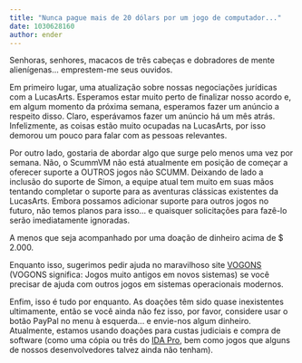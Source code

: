 ```yaml
---
title: "Nunca pague mais de 20 dólars por um jogo de computador..."
date: 1030628160
author: ender
---
```


Senhoras, senhores, macacos de três cabeças e dobradores de mente alienígenas... emprestem-me seus ouvidos.
  
Em primeiro lugar, uma atualização sobre nossas negociações jurídicas com a LucasArts. Esperamos estar muito perto de finalizar nosso acordo e, em algum momento da próxima semana, esperamos fazer um anúncio a respeito disso. Claro, esperávamos fazer um anúncio há um mês atrás. Infelizmente, as coisas estão muito ocupadas na LucasArts, por isso demorou um pouco para falar com as pessoas relevantes.
  
Por outro lado, gostaria de abordar algo que surge pelo menos uma vez por semana. Não, o ScummVM não está atualmente em posição de começar a oferecer suporte a OUTROS jogos não SCUMM. Deixando de lado a inclusão do suporte de Simon, a equipe atual tem muito em suas mãos tentando completar o suporte para as aventuras clássicas existentes da LucasArts. Embora possamos adicionar suporte para outros jogos no futuro, não temos planos para isso... e quaisquer solicitações para fazê-lo serão imediatamente ignoradas.
  
A menos que seja acompanhado por uma doação de dinheiro acima de $ 2.000.
  
Enquanto isso, sugerimos pedir ajuda no maravilhoso site [VOGONS](http://vogons.zetafleet.com/) (VOGONS significa: Jogos muito antigos em novos sistemas) se você precisar de ajuda com outros jogos em sistemas operacionais modernos.
  
Enfim, isso é tudo por enquanto. As doações têm sido quase inexistentes ultimamente, então se você ainda não fez isso, por favor, considere usar o botão PayPal no menu à esquerda... e envie-nos algum dinheiro. Atualmente, estamos usando doações para custas judiciais e compra de software (como uma cópia ou três do [IDA Pro](http://www.datarescue.com/), bem como jogos que alguns de nossos desenvolvedores talvez ainda não tenham).
